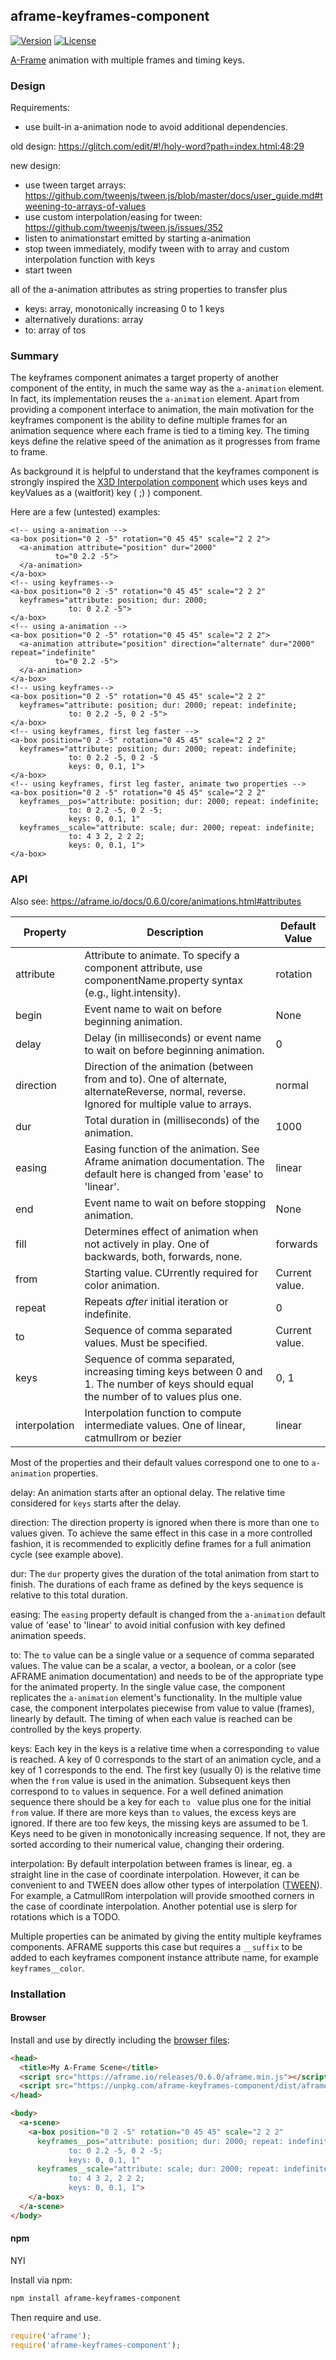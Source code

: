 ## aframe-keyframes-component

[![Version](http://img.shields.io/npm/v/aframe-keyframes-component.svg?style=flat-square)](https://npmjs.org/package/aframe-keyframes-component)
[![License](http://img.shields.io/npm/l/aframe-keyframes-component.svg?style=flat-square)](https://npmjs.org/package/aframe-keyframes-component)

[A-Frame](https://aframe.io) animation with multiple frames and timing keys.

### Design

Requirements:

- use built-in a-animation node to avoid additional dependencies.

old design:
https://glitch.com/edit/#!/holy-word?path=index.html:48:29

new design:

- use tween target arrays: https://github.com/tweenjs/tween.js/blob/master/docs/user_guide.md#tweening-to-arrays-of-values
- use custom interpolation/easing for tween: https://github.com/tweenjs/tween.js/issues/352
- listen to animationstart emitted by starting a-animation 
- stop tween immediately, modify tween with to array and custom interpolation function with keys
- start tween

all of the a-animation attributes as string properties to transfer plus
- keys: array, monotonically increasing 0 to 1 keys
- alternatively durations: array
- to: array of tos

### Summary

The keyframes component animates a target property of another component of the entity, in much the same way as the ```a-animation``` element. In fact, its implementation reuses the ```a-animation``` element. Apart from providing a component interface to animation, the main motivation for the keyframes component is the ability to define multiple frames for an animation sequence where each frame is tied to a timing key. The timing keys define the relative speed of the animation as it progresses from frame to frame.

As background it is helpful to understand that the keyframes component is strongly inspired the [X3D Interpolation component](http://www.web3d.org/documents/specifications/19775-1/V3.3/Part01/components/interp.html) which uses keys and keyValues as a (waitforit) key ( ;) ) component.

Here are a few (untested) examples:
```
<!-- using a-animation -->
<a-box position="0 2 -5" rotation="0 45 45" scale="2 2 2">
  <a-animation attribute="position" dur="2000"
          to="0 2.2 -5">
  </a-animation>
</a-box>
<!-- using keyframes-->
<a-box position="0 2 -5" rotation="0 45 45" scale="2 2 2"
  keyframes="attribute: position; dur: 2000; 
             to: 0 2.2 -5">
</a-box>
<!-- using a-animation -->
<a-box position="0 2 -5" rotation="0 45 45" scale="2 2 2">
  <a-animation attribute="position" direction="alternate" dur="2000" repeat="indefinite"
          to="0 2.2 -5">
  </a-animation>
</a-box>
<!-- using keyframes-->
<a-box position="0 2 -5" rotation="0 45 45" scale="2 2 2"
  keyframes="attribute: position; dur: 2000; repeat: indefinite; 
             to: 0 2.2 -5, 0 2 -5">
</a-box>
<!-- using keyframes, first leg faster -->
<a-box position="0 2 -5" rotation="0 45 45" scale="2 2 2"
  keyframes="attribute: position; dur: 2000; repeat: indefinite; 
             to: 0 2.2 -5, 0 2 -5
             keys: 0, 0.1, 1">
</a-box>
<!-- using keyframes, first leg faster, animate two properties -->
<a-box position="0 2 -5" rotation="0 45 45" scale="2 2 2"
  keyframes__pos="attribute: position; dur: 2000; repeat: indefinite; 
             to: 0 2.2 -5, 0 2 -5;
             keys: 0, 0.1, 1"
  keyframes__scale="attribute: scale; dur: 2000; repeat: indefinite; 
             to: 4 3 2, 2 2 2;
             keys: 0, 0.1, 1">             
</a-box>
```
### API

Also see: https://aframe.io/docs/0.6.0/core/animations.html#attributes

| Property | Description | Default Value |
| -------- | ----------- | ------------- |
| attribute | Attribute to animate. To specify a component attribute, use componentName.property syntax (e.g., light.intensity).           |     rotation          |
| begin | Event name to wait on before beginning animation. | None |
| delay |	Delay (in milliseconds) or event name to wait on before beginning animation. |	0 |
| direction | Direction of the animation (between from and to). One of alternate, alternateReverse, normal, reverse. Ignored for multiple value to arrays. | normal |
| dur | Total duration in (milliseconds) of the animation. |	1000 |
| easing | Easing function of the animation. See Aframe animation documentation. The default here is changed from 'ease' to 'linear'. |	linear |
| end |	Event name to wait on before stopping animation. | None |
| fill |	Determines effect of animation when not actively in play. One of backwards, both, forwards, none. |	forwards |
| from |	Starting value. CUrrently required for color animation. |	Current value. |
| repeat | Repeats _after_ initial iteration or indefinite. |	0 |
| to | Sequence of comma separated values. Must be specified. |	Current value. |
| keys | Sequence of comma separated, increasing timing keys between 0 and 1. The number of keys should equal the number of to values plus one. | 0, 1 |
| interpolation | Interpolation function to compute intermediate values. One of linear, catmullrom or bezier | linear |

Most of the properties and their default values correspond one to one to ```a-animation``` properties. 

delay: An animation starts after an optional delay. The relative time considered for ```keys``` starts after the delay.

direction: The direction property is ignored when there is more than one `to` values given. To achieve the same effect in this case in a more controlled fashion, it is recommended to explicitly define frames for a full animation cycle (see example above).

dur: The ```dur``` property gives the duration of the total animation from start to finish. The durations of each frame as defined by the keys sequence is relative to this total duration.

easing: The ```easing``` property default is changed from the ```a-animation``` default value of 'ease' to 'linear' to avoid initial confusion with key defined animation speeds.

to: The ```to``` value can be a single value or a sequence of comma separated values. The value can be a scalar, a vector, a boolean, or a color (see AFRAME animation documentation) and needs to be of the appropriate type for the animated property. In the single value case, the component replicates the ```a-animation``` element's functionality. In the multiple value case, the component interpolates piecewise from value to value (frames), linearly by default. The timing of when each value is reached can be controlled by the keys property.

keys: Each key in the keys is a relative time when a corresponding ```to``` value is reached. A key of 0 corresponds to the start of an animation cycle, and a key of 1 corresponds to the end. The first key (usually 0) is the relative time when the ```from``` value is used in the animation. Subsequent keys then correspond to ```to``` values in sequence. For a well defined animation sequence there should be a key for each ```to ``` value plus one for the initial ```from``` value. If there are more keys than ```to``` values, the excess keys are ignored. If there are too few keys, the missing keys are assumed to be 1. Keys need to be given in monotonically increasing sequence. If not, they are sorted according to their numerical value, changing their ordering.

interpolation: By default interpolation between frames is linear, eg. a straight line in the case of coordinate interpolation. However, it can be convenient to and TWEEN does allow other types of interpolation ([TWEEN](https://github.com/tweenjs/tween.js/blob/master/docs/user_guide.md#tweening-to-arrays-of-values)). For example, a CatmullRom interpolation will provide smoothed corners in the case of coordinate interpolation. Another potential use is slerp for rotations which is a TODO.

Multiple properties can be animated by giving the entity multiple keyframes components. AFRAME supports this case but requires a `__suffix` to be added to each keyframes component instance attribute name, for example `keyframes__color`. 

### Installation

#### Browser

Install and use by directly including the [browser files](dist):

```html
<head>
  <title>My A-Frame Scene</title>
  <script src="https://aframe.io/releases/0.6.0/aframe.min.js"></script>
  <script src="https://unpkg.com/aframe-keyframes-component/dist/aframe-keyframes-component.min.js"></script>
</head>

<body>
  <a-scene>
    <a-box position="0 2 -5" rotation="0 45 45" scale="2 2 2"
      keyframes__pos="attribute: position; dur: 2000; repeat: indefinite; 
             to: 0 2.2 -5, 0 2 -5;
             keys: 0, 0.1, 1"
      keyframes__scale="attribute: scale; dur: 2000; repeat: indefinite; 
             to: 4 3 2, 2 2 2;
             keys: 0, 0.1, 1">             
    </a-box>
  </a-scene>
</body>
```

<!-- If component is accepted to the Registry, uncomment this. -->
<!--
Or with [angle](https://npmjs.com/package/angle/), you can install the proper
version of the component straight into your HTML file, respective to your
version of A-Frame:

```sh
angle install aframe-keyframes-component
```
-->

#### npm

NYI


Install via npm:

```bash
npm install aframe-keyframes-component
```

Then require and use.

```js
require('aframe');
require('aframe-keyframes-component');
```
